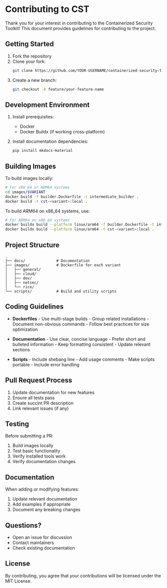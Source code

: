# Contributing to CST

Thank you for your interest in contributing to the Containerized Security Toolkit! This document provides guidelines for contributing to the project.

## Getting Started

1. Fork the repository
2. Clone your fork:
   ```bash
   git clone https://github.com/YOUR-USERNAME/containerized-security-toolkit
   ```
3. Create a new branch:
   ```bash
   git checkout -b feature/your-feature-name
   ```

## Development Environment

1. Install prerequisites:
   - Docker
   - Docker Buildx (if working cross-platform)

2. Install documentation dependencies:
   ```bash
   pip install mkdocs-material
   ```

## Building Images

To build images locally:

```bash
# For x86_64 or ARM64 systems
cd images/$VARIANT
docker build -f builder.Dockerfile -t intermediate_builder .
docker build -t cst-<variant>:local .
```

To build ARM64 on x86_64 systems, use:

```bash
# For ARM64 on x86_64 systems
docker buildx build --platform linux/arm64 -f builder.Dockerfile -t intermediate_builder .
docker buildx build --platform linux/arm64 -t cst-<variant>:local .
```

## Project Structure

```
.
├── docs/              # Documentation
├── images/            # Dockerfile for each variant
│   ├── general/
│   ├── cloud/
│   ├── dev/
│   ├── netsec/
│   └── rice/
└── scripts/           # Build and utility scripts
```

## Coding Guidelines

- **Dockerfiles**
      - Use multi-stage builds
      - Group related installations
      - Document non-obvious commands
      - Follow best practices for size optimization

- **Documentation**
      - Use clear, concise language
      - Prefer short and bulleted information
      - Keep formatting consistent
      - Update relevant sections

- **Scripts**
      - Include shebang line
      - Add usage comments
      - Make scripts portable
      - Include error handling

## Pull Request Process

1. Update documentation for new features
2. Ensure all tests pass
3. Create succint PR description
4. Link relevant issues (if any)

## Testing

Before submitting a PR:

1. Build images locally
2. Test basic functionality
3. Verify installed tools work
4. Verify documentation changes

## Documentation

When adding or modifying features:

1. Update relevant documentation
2. Add examples if appropriate
3. Document any breaking changes

## Questions?

- Open an issue for discussion
- Contact maintainers
- Check existing documentation

## License

By contributing, you agree that your contributions will be licensed under the MIT License.
